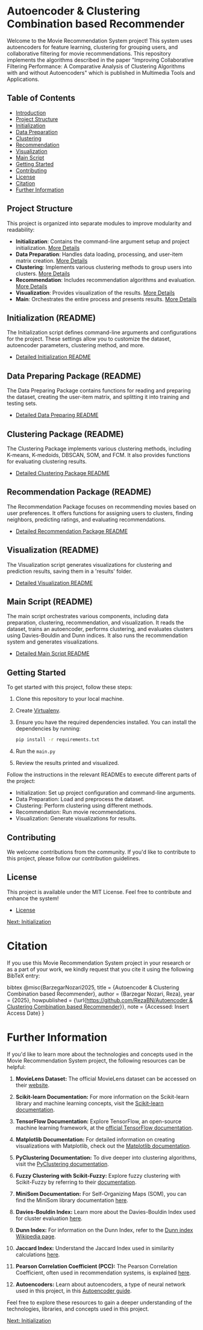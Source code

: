 # Autoencoder & Clustering Combination based Recommender

Welcome to the Movie Recommendation System project! This system uses autoencoders for feature learning, clustering for grouping users, and collaborative filtering for movie recommendations.
This repository implements the algorithms described in the paper "Improving Collaborative Filtering Performance: A Comparative Analysis of Clustering Algorithms with and without Autoencoders" which is published in Multimedia Tools and Applications.

## Table of Contents

- [Introduction](#introduction)
- [Project Structure](#project-structure)
- [Initialization](/Scripts%20Description/initialization.md)
- [Data Preparation](/Scripts%20Description/data_preparing_package.md)
- [Clustering](/Scripts%20Description/clustering_package.md)
- [Recommendation](/Scripts%20Description/recommendation_package.md)
- [Visualization](/Scripts%20Description/visualization.md)
- [Main Script](/Scripts%20Description/main.md)
- [Getting Started](#getting-started)
- [Contributing](#contributing)
- [License](#license)
- [Citation](#citation)
- [Further Information](#further-information)

## Project Structure

This project is organized into separate modules to improve modularity and readability:

- **Initialization**: Contains the command-line argument setup and project initialization. [More Details](/Scripts%20Description/initialization.md)
- **Data Preparation**: Handles data loading, processing, and user-item matrix creation. [More Details](/Scripts%20Description/data_preparing_package.md)
- **Clustering**: Implements various clustering methods to group users into clusters. [More Details](/Scripts%20Description/clustering_package.md)
- **Recommendation**: Includes recommendation algorithms and evaluation. [More Details](/Scripts%20Description/recommendation_package.md)
- **Visualization**: Provides visualization of the results. [More Details](/Scripts%20Description/visualization.md)
- **Main**: Orchestrates the entire process and presents results. [More Details](/Scripts%20Description/main.md)


## Initialization (README)

The Initialization script defines command-line arguments and configurations for the project. These settings allow you to customize the dataset, autoencoder parameters, clustering method, and more.

- [Detailed Initialization README](/Scripts%20Description/initialization.md)

## Data Preparing Package (README)

The Data Preparing Package contains functions for reading and preparing the dataset, creating the user-item matrix, and splitting it into training and testing sets.

- [Detailed Data Preparing README](/Scripts%20Description/data_preparing_package.md)

## Clustering Package (README)

The Clustering Package implements various clustering methods, including K-means, K-medoids, DBSCAN, SOM, and FCM. It also provides functions for evaluating clustering results.

- [Detailed Clustering Package README](/Scripts%20Description/clustering_package.md)

## Recommendation Package (README)

The Recommendation Package focuses on recommending movies based on user preferences. It offers functions for assigning users to clusters, finding neighbors, predicting ratings, and evaluating recommendations.

- [Detailed Recommendation Package README](/Scripts%20Description/recommendation_package.md)

## Visualization (README)

The Visualization script generates visualizations for clustering and prediction results, saving them in a 'results' folder.

- [Detailed Visualization README](/Scripts%20Description/visualization.md)

## Main Script (README)

The main script orchestrates various components, including data preparation, clustering, recommendation, and visualization. It reads the dataset, trains an autoencoder, performs clustering, and evaluates clusters using Davies-Bouldin and Dunn indices. It also runs the recommendation system and generates visualizations.

- [Detailed Main Script README](/Scripts%20Description/main.md)


## Getting Started

To get started with this project, follow these steps:

1. Clone this repository to your local machine.
2. Create [Virtualenv](https://virtualenv.pypa.io/en/latest/index.html).
3. Ensure you have the required dependencies installed. You can install the dependencies by running:

   ```bash
   pip install -r requirements.txt

4. Run the `main.py`

5. Review the results printed and visualized.

Follow the instructions in the relevant READMEs to execute different parts of the project:

- Initialization: Set up project configuration and command-line arguments.
- Data Preparation: Load and preprocess the dataset.
- Clustering: Perform clustering using different methods.
- Recommendation: Run movie recommendations.
- Visualization: Generate visualizations for results.

## Contributing
We welcome contributions from the community. If you'd like to contribute to this project, please follow our contribution guidelines.

## License

This project is available under the MIT License. Feel free to contribute and enhance the system!

- [License](LICENSE)


[Next: Initialization](/Scripts%20Description/initialization.md)

# Citation

If you use this Movie Recommendation System project in your research or as a part of your work, we kindly request that you cite it using the following BibTeX entry:

bibtex
@misc{BarzegarNozari2025,
  title = {Autoencoder & Clustering Combination based Recommender},
  author = {Barzegar Nozari, Reza},
  year = {2025},
  howpublished = {\url{[https://github.com/RezaBN/Autoencoder & Clustering Combination based Recommender](https://github.com/RezaBN/A-Comparative-Analysis-of-Clustering-Algorithms-with-and-without-Autoencoders-in-CF)}},
  note = {Accessed: Insert Access Date}
}

# Further Information

If you'd like to learn more about the technologies and concepts used in the Movie Recommendation System project, the following resources can be helpful:

1. **MovieLens Dataset:** The official MovieLens dataset can be accessed on their [website](https://grouplens.org/datasets/movielens/).

2. **Scikit-learn Documentation:** For more information on the Scikit-learn library and machine learning concepts, visit the [Scikit-learn documentation](https://scikit-learn.org/stable/documentation.html).

3. **TensorFlow Documentation:** Explore TensorFlow, an open-source machine learning framework, at the [official TensorFlow documentation](https://www.tensorflow.org/).

4. **Matplotlib Documentation:** For detailed information on creating visualizations with Matplotlib, check out the [Matplotlib documentation](https://matplotlib.org/stable/contents.html).

5. **PyClustering Documentation:** To dive deeper into clustering algorithms, visit the [PyClustering documentation](https://pyclustering.github.io/).

6. **Fuzzy Clustering with Scikit-Fuzzy:** Explore fuzzy clustering with Scikit-Fuzzy by referring to their [documentation](https://pythonhosted.org/scikit-fuzzy/).

7. **MiniSom Documentation:** For Self-Organizing Maps (SOM), you can find the MiniSom library documentation [here](https://github.com/JustGlowing/minisom).

8. **Davies-Bouldin Index:** Learn more about the Davies-Bouldin Index used for cluster evaluation [here](https://en.wikipedia.org/wiki/Davies%E2%80%93Bouldin_index).

9. **Dunn Index:** For information on the Dunn Index, refer to the [Dunn index Wikipedia page](https://en.wikipedia.org/wiki/Dunn_index).

10. **Jaccard Index:** Understand the Jaccard Index used in similarity calculations [here](https://en.wikipedia.org/wiki/Jaccard_index).

11. **Pearson Correlation Coefficient (PCC):** The Pearson Correlation Coefficient, often used in recommendation systems, is explained [here](https://en.wikipedia.org/wiki/Pearson_correlation_coefficient).

12. **Autoencoders:** Learn about autoencoders, a type of neural network used in this project, in this [Autoencoder guide](https://blog.keras.io/building-autoencoders-in-keras.html).


Feel free to explore these resources to gain a deeper understanding of the technologies, libraries, and concepts used in this project.

[Next: Initialization](/Scripts%20Description/initialization.md)










